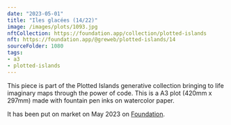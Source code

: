 ```yaml
---
date: "2023-05-01"
title: "Iles glacées (14/22)"
image: /images/plots/1093.jpg
nftCollection: https://foundation.app/collection/plotted-islands
nft: https://foundation.app/@greweb/plotted-islands/14
sourceFolder: 1080
tags:
- a3
- plotted-islands
---
```


This piece is part of the Plotted Islands generative collection bringing to life imaginary maps through the power of code. This is a A3 plot (420mm x 297mm) made with fountain pen inks on watercolor paper.

It has been put on market on May 2023 on [Foundation](https://foundation.app/@greweb/plotted-islands/14).